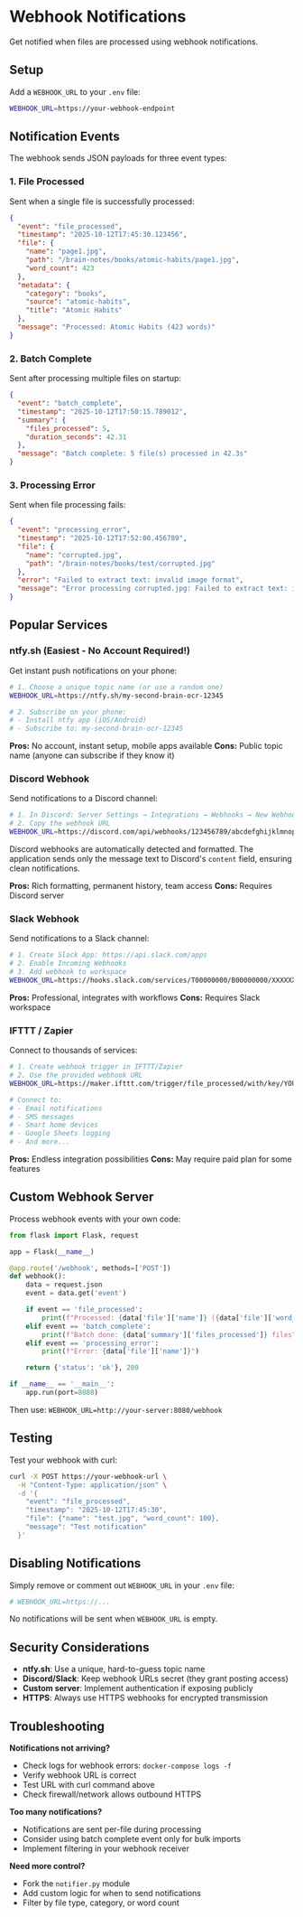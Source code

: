 # Webhook Notifications

Get notified when files are processed using webhook notifications.

## Setup

Add a `WEBHOOK_URL` to your `.env` file:

```bash
WEBHOOK_URL=https://your-webhook-endpoint
```

## Notification Events

The webhook sends JSON payloads for three event types:

### 1. File Processed

Sent when a single file is successfully processed:

```json
{
  "event": "file_processed",
  "timestamp": "2025-10-12T17:45:30.123456",
  "file": {
    "name": "page1.jpg",
    "path": "/brain-notes/books/atomic-habits/page1.jpg",
    "word_count": 423
  },
  "metadata": {
    "category": "books",
    "source": "atomic-habits",
    "title": "Atomic Habits"
  },
  "message": "Processed: Atomic Habits (423 words)"
}
```

### 2. Batch Complete

Sent after processing multiple files on startup:

```json
{
  "event": "batch_complete",
  "timestamp": "2025-10-12T17:50:15.789012",
  "summary": {
    "files_processed": 5,
    "duration_seconds": 42.31
  },
  "message": "Batch complete: 5 file(s) processed in 42.3s"
}
```

### 3. Processing Error

Sent when file processing fails:

```json
{
  "event": "processing_error",
  "timestamp": "2025-10-12T17:52:00.456789",
  "file": {
    "name": "corrupted.jpg",
    "path": "/brain-notes/books/test/corrupted.jpg"
  },
  "error": "Failed to extract text: invalid image format",
  "message": "Error processing corrupted.jpg: Failed to extract text: invalid image format"
}
```

## Popular Services

### ntfy.sh (Easiest - No Account Required!)

Get instant push notifications on your phone:

```bash
# 1. Choose a unique topic name (or use a random one)
WEBHOOK_URL=https://ntfy.sh/my-second-brain-ocr-12345

# 2. Subscribe on your phone:
# - Install ntfy app (iOS/Android)
# - Subscribe to: my-second-brain-ocr-12345
```

**Pros:** No account, instant setup, mobile apps available
**Cons:** Public topic name (anyone can subscribe if they know it)

### Discord Webhook

Send notifications to a Discord channel:

```bash
# 1. In Discord: Server Settings → Integrations → Webhooks → New Webhook
# 2. Copy the webhook URL
WEBHOOK_URL=https://discord.com/api/webhooks/123456789/abcdefghijklmnop
```

Discord webhooks are automatically detected and formatted. The application sends only the message text to Discord's `content` field, ensuring clean notifications.

**Pros:** Rich formatting, permanent history, team access
**Cons:** Requires Discord server

### Slack Webhook

Send notifications to a Slack channel:

```bash
# 1. Create Slack App: https://api.slack.com/apps
# 2. Enable Incoming Webhooks
# 3. Add webhook to workspace
WEBHOOK_URL=https://hooks.slack.com/services/T00000000/B00000000/XXXXXXXXXXXX
```

**Pros:** Professional, integrates with workflows
**Cons:** Requires Slack workspace

### IFTTT / Zapier

Connect to thousands of services:

```bash
# 1. Create webhook trigger in IFTTT/Zapier
# 2. Use the provided webhook URL
WEBHOOK_URL=https://maker.ifttt.com/trigger/file_processed/with/key/YOUR_KEY

# Connect to:
# - Email notifications
# - SMS messages
# - Smart home devices
# - Google Sheets logging
# - And more...
```

**Pros:** Endless integration possibilities
**Cons:** May require paid plan for some features

## Custom Webhook Server

Process webhook events with your own code:

```python
from flask import Flask, request

app = Flask(__name__)

@app.route('/webhook', methods=['POST'])
def webhook():
    data = request.json
    event = data.get('event')

    if event == 'file_processed':
        print(f"Processed: {data['file']['name']} ({data['file']['word_count']} words)")
    elif event == 'batch_complete':
        print(f"Batch done: {data['summary']['files_processed']} files")
    elif event == 'processing_error':
        print(f"Error: {data['file']['name']}")

    return {'status': 'ok'}, 200

if __name__ == '__main__':
    app.run(port=8080)
```

Then use: `WEBHOOK_URL=http://your-server:8080/webhook`

## Testing

Test your webhook with curl:

```bash
curl -X POST https://your-webhook-url \
  -H "Content-Type: application/json" \
  -d '{
    "event": "file_processed",
    "timestamp": "2025-10-12T17:45:30",
    "file": {"name": "test.jpg", "word_count": 100},
    "message": "Test notification"
  }'
```

## Disabling Notifications

Simply remove or comment out `WEBHOOK_URL` in your `.env` file:

```bash
# WEBHOOK_URL=https://...
```

No notifications will be sent when `WEBHOOK_URL` is empty.

## Security Considerations

- **ntfy.sh**: Use a unique, hard-to-guess topic name
- **Discord/Slack**: Keep webhook URLs secret (they grant posting access)
- **Custom server**: Implement authentication if exposing publicly
- **HTTPS**: Always use HTTPS webhooks for encrypted transmission

## Troubleshooting

**Notifications not arriving?**
- Check logs for webhook errors: `docker-compose logs -f`
- Verify webhook URL is correct
- Test URL with curl command above
- Check firewall/network allows outbound HTTPS

**Too many notifications?**
- Notifications are sent per-file during processing
- Consider using batch complete event only for bulk imports
- Implement filtering in your webhook receiver

**Need more control?**
- Fork the `notifier.py` module
- Add custom logic for when to send notifications
- Filter by file type, category, or word count
